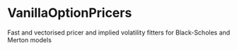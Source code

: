 # VanillaOptionPricers
 Fast and vectorised pricer and implied volatility fitters for Black-Scholes and Merton models
